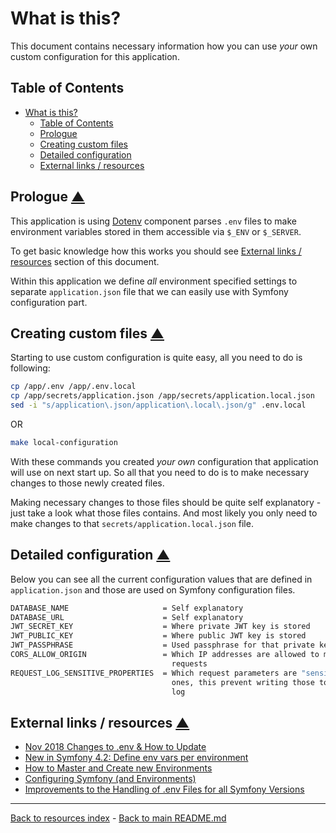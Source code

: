 # What is this?

This document contains necessary information how you can use _your_ own custom
configuration for this application.

## Table of Contents

* [What is this?](#what-is-this)
  * [Table of Contents](#table-of-contents)
  * [Prologue](#prologue-table-of-contents)
  * [Creating custom files](#creating-custom-files-table-of-contents)
  * [Detailed configuration](#detailed-configuration-table-of-contents)
  * [External links / resources](#external-links--resources-table-of-contents)

## Prologue [▲](#table-of-contents)

This application is using [Dotenv](https://symfony.com/doc/current/components/dotenv.html)
component parses `.env` files to make environment variables stored in them
accessible via `$_ENV` or `$_SERVER`.

To get basic knowledge how this works you should see [External links / resources](#external-links--resources)
section of this document.

Within this application we define _all_ environment specified settings to
separate `application.json` file that we can easily use with Symfony
configuration part.

## Creating custom files [▲](#table-of-contents)

Starting to use custom configuration is quite easy, all you need to do is
following:

```bash
cp /app/.env /app/.env.local
cp /app/secrets/application.json /app/secrets/application.local.json
sed -i "s/application\.json/application\.local\.json/g" .env.local
```

OR

```bash
make local-configuration
```

With these commands you created _your own_ configuration that application
will use on next start up. So all that you need to do is to make necessary
changes to those newly created files.

Making necessary changes to those files should be quite self explanatory -
just take a look what those files contains. And most likely you only need
to make changes to that `secrets/application.local.json` file.

## Detailed configuration [▲](#table-of-contents)

Below you can see all the current configuration values that are defined in
`application.json` and those are used on Symfony configuration files.

```bash
DATABASE_NAME                     = Self explanatory
DATABASE_URL                      = Self explanatory
JWT_SECRET_KEY                    = Where private JWT key is stored
JWT_PUBLIC_KEY                    = Where public JWT key is stored
JWT_PASSPHRASE                    = Used passphrase for that private key
CORS_ALLOW_ORIGIN                 = Which IP addresses are allowed to make CORS
                                    requests
REQUEST_LOG_SENSITIVE_PROPERTIES  = Which request parameters are "sensitive"
                                    ones, this prevent writing those to request
                                    log
```

## External links / resources [▲](#table-of-contents)

* [Nov 2018 Changes to .env & How to Update](https://symfony.com/doc/current/configuration/dot-env-changes.html)
* [New in Symfony 4.2: Define env vars per environment](https://symfony.com/blog/new-in-symfony-4-2-define-env-vars-per-environment)
* [How to Master and Create new Environments](https://symfony.com/doc/current/configuration/environments.html)
* [Configuring Symfony (and Environments)](https://symfony.com/doc/current/configuration.html)
* [Improvements to the Handling of .env Files for all Symfony Versions](https://symfony.com/blog/improvements-to-the-handling-of-env-files-for-all-symfony-versions)

---

[Back to resources index](README.md) - [Back to main README.md](../README.md)
